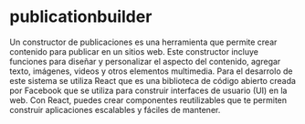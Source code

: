 # publicationbuilder
 Un constructor de publicaciones es una herramienta que permite crear contenido para publicar en un sitios web. Este constructor incluye funciones para diseñar y personalizar el aspecto del contenido, agregar texto, imágenes, videos y otros elementos multimedia.  Para el desarrolo de este sistema se utiliza React que es una biblioteca de código abierto creada por Facebook que se utiliza para construir interfaces de usuario (UI) en la web. Con React, puedes crear componentes reutilizables que te permiten construir aplicaciones escalables y fáciles de mantener.
